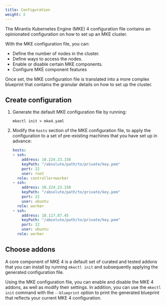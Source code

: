 ```yaml
---
title: Configuration
weight: 2
---
```


The Mirantis Kubernetes Engine (MKE) 4 configuration file contains an
opinionated configuration on how to set up an MKE cluster.

With the MKE configuration file, you can:

- Define the number of nodes in the cluster.
- Define ways to access the nodes.
- Enable or disable certain MKE components.
- Configure MKE component features

Once set, the MKE configuration file is translated into a more complex
blueprint that contains the granular details on how to set up the cluster.

## Create configuration

1. Generate the default MKE configuration file by running:

    ```commandline
    mkectl init > mke4.yaml
    ```

2. Modify the `hosts` section of the MKE configuration file, to apply the
   configuration to a set of pre-existing machines that you have set up in
   advance:

    ```yaml
    hosts:
    - ssh:
        address: 18.224.23.158
        keyPath: "/absolute/path/to/private/key.pem"
        port: 22
        user: root
      role: controller+worker
    - ssh:
        address: 18.224.23.158
        keyPath: "/absolute/path/to/private/key.pem"
        port: 22
        user: ubuntu
      role: worker
    - ssh:
        address: 18.117.87.45
        keyPath: "/absolute/path/to/private/key.pem"
        port: 22
        user: ubuntu
      role: worker
    ```

## Choose addons

A core component of MKE 4 is a default set of curated and tested addons that you
can install by running `mkectl init` and subsequently applying the generated
configuration file.

Using the MKE configuration file, you can enable and disable the MKE 4 addons,
as well as modify their settings. In addition, you can use the
`mkectl init` command with the `--blueprint` option to print the generated
blueprint that reflects your current MKE 4 configuration.

<!-- Discuss with SME NNeisen moving "Create configuration" to "Getting Started" -->

